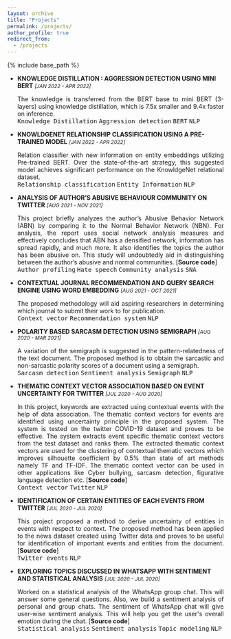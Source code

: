 ```yaml
---
layout: archive
title: "Projects"
permalink: /projects/
author_profile: true
redirect_from:
  - /projects
---
```


{% include base_path %}
<div>
<ul>
  <li>
    <p>
      <strong>KNOWLEDGE DISTILLATION : AGGRESSION DETECTION USING MINI BERT</strong> <small><i>[JAN 2022 - APR 2022]</i></small></p>
    <p align="justify">
      The knowledge is transferred from the BERT base to mini BERT (3-layers)
      using knowledge distillation, which is 7.5x smaller and 9.4x faster on
      inference. <br>
      <kbd>Knowledge Distillation</kbd> 
      <kbd>Aggression detection</kbd> 
      <kbd>BERT</kbd> 
      <kbd>NLP</kbd> 
    </p>
  </li>
  
  
  <li>
    <p>
      <strong>KNOWLDGENET RELATIONSHIP CLASSIFICATION USING A PRE-TRAINED
        MODEL</strong> <small><i>[JAN 2022 - APR 2022]</i></small></p>
    <p align="justify">
      Relation classifier with new information on entity embeddings utilizing
        Pre-trained BERT. Over the state-of-the-art strategy, this suggested
        model achieves significant performance on the KnowldgeNet relational
        dataset. <br>
      <kbd>Relationship classification</kbd> 
      <kbd>Entity Information</kbd> 
      <kbd>NLP </kbd>
    </p>
  </li> 

<li>
    <p>
      <strong>ANALYSIS OF AUTHOR’S ABUSIVE BEHAVIOUR COMMUNITY ON TWITTER</strong> <small><i>[AUG 2021 - NOV 2021]</i></small></p>
    <p align="justify">
      This project briefly analyzes the author’s Abusive Behavior Network
        (ABN) by comparing it to the Normal Behavior Network (NBN). For analysis, the report uses social network analysis measures and
        effectively concludes that ABN has a densified network, information has
        spread rapidly, and much more. It also identifies the topics the author
        has been abusive on. This study will undoubtedly aid in distinguishing
        between the author’s abusive and normal communities. [<a
          href="https://github.com/SwapnilSMane/SNA-Project"
          style="text-decoration: none"
          ><strong>Source code</strong></a
        >] <br>
      <kbd>Author profiling</kbd> 
      <kbd>Hate speech</kbd> 
      <kbd>Community analysis</kbd> 
      <kbd>SNA</kbd> 
    </p>
  </li> 

<li>
    <p>
      <strong>CONTEXTUAL JOURNAL RECOMMENDATION AND QUERY SEARCH ENGINE USING WORD
        EMBEDDING</strong> <small><i>[AUG 2021 - OCT 2021]</i></small></p>
    <p align="justify">
     The proposed methodology will aid aspiring researchers in determining
        which journal to submit their work to for publication.<br>
      <kbd>Context vector</kbd> 
      <kbd>Recommendation system</kbd> 
      <kbd>NLP</kbd> 
    </p>
  </li> 
  
  <li>
    <p>
      <strong>POLARITY BASED SARCASM DETECTION USING SEMIGRAPH</strong> <small><i>[AUG 2020 - MAR 2021]</i></small></p>
    <p align="justify">
     A variation of the semigraph is suggested in the pattern-relatedness of
        the text document. The proposed method is to obtain the sarcastic and
        non-sarcastic polarity scores of a document using a semigraph.<br>
      <kbd>Sarcasm detection</kbd> 
      <kbd>Sentiment analysis</kbd> 
      <kbd>Semigraph</kbd> 
      <kbd>NLP</kbd> 
    </p>
  </li> 

  <li>
    <p>
      <strong>THEMATIC CONTEXT VECTOR ASSOCIATION BASED ON EVENT UNCERTAINTY FOR
        TWITTER</strong> <small><i>[JUL 2020 - AUG 2020]</i></small></p>
    <p align="justify">
     In this project, keywords are extracted using contextual events with the
        help of data association. The thematic context vectors for events are
        identified using uncertainty principle in the proposed system. The
        system is tested on the twitter COVID-19 dataset and proves to be
        effective. The system extracts event specific thematic context vectors from the
        test dataset and ranks them. The extracted thematic context vectors are
        used for the clustering of contextual thematic vectors which improves
        silhouette coefficient by 0.5% than state of art methods namely TF and
        TF-IDF. The thematic context vector can be used in other applications like Cyber
        bullying, sarcasm detection, figurative language detection etc. [<a
          href="https://github.com/SwapnilSMane/Thematic-context-vector-association-based-on-event-uncertainty-for-twitter-"
          style="text-decoration: none"
          ><strong>Source code</strong></a
        >]<br>
      <kbd>Context vector</kbd> 
      <kbd>Twitter</kbd> 
      <kbd>NLP</kbd> 
    </p>
  </li> 

  <li>
    <p>
      <strong>IDENTIFICATION OF CERTAIN ENTITIES OF EACH EVENTS FROM TWITTER</strong> <small><i>[JUL 2020 - JUL 2020]</i></small></p>
    <p align="justify">
     This project proposed a method to derive uncertainty of entities in
        events with respect to context. The proposed method has been applied to
        the news dataset created using Twitter data and proves to be useful for
        identification of important events and entities from the document. [<a
          href="https://github.com/SwapnilSMane/Identification-of-important-events-and-entities-from-the-document"
          style="text-decoration: none"
          ><strong>Source code</strong></a
        >]<br>
      <kbd>Twitter events</kbd> 
      <kbd>NLP</kbd> 
    </p>
  </li> 

  <li>
    <p>
      <strong>EXPLORING TOPICS DISCUSSED IN WHATSAPP WITH SENTIMENT AND STATISTICAL
        ANALYSIS</strong> <small><i>[JUL 2020 - JUL 2020]</i></small></p>
    <p align="justify">
     Worked on a statistical analysis of the WhatsApp group chat. This will answer some general questions. Also, we build a sentiment analysis of personal and group chats. The sentiment of WhatsApp chat will give user-wise sentiment analysis. This will help you get the user's overall emotion during the chat. [<a
          href="https://github.com/SwapnilSMane/Statistical-Analysis-of-WhatsApp-chat"
          style="text-decoration: none"
          ><strong>Source code</strong></a
        >]<br>
      <kbd>Statistical analysis</kbd> 
      <kbd>Sentiment analysis</kbd> 
      <kbd>Topic modeling</kbd> 
      <kbd>NLP</kbd> 
    </p>
  </li> 
</ul>
</div>

